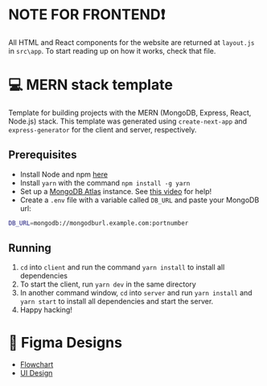 # NOTE FOR FRONTEND❗

All HTML and React components for the website are returned at `layout.js`  in `src\app`. To start reading up on how it works, check that file.

# 💻 MERN stack template

Template for building projects with the MERN (MongoDB, Express, React, Node.js) stack.
This template was generated using `create-next-app` and `express-generator` for the
client and server, respectively.

## Prerequisites

- Install Node and npm [here](https://nodejs.org/en/download/)
- Install `yarn` with the command `npm install -g yarn`
- Set up a [MongoDB Atlas](https://www.mongodb.com/) instance. See [this video](https://www.youtube.com/watch?v=CcOL5h_ZFJM) for help!
- Create a `.env` file with a variable called `DB_URL` and paste your MongoDB url:

```bash
DB_URL=mongodb://mongodburl.example.com:portnumber
```

## Running

1. `cd` into `client` and run the command `yarn install` to install all dependencies
2. To start the client, run `yarn dev` in the same directory
3. In another command window, `cd` into `server` and run `yarn install` and `yarn start`
   to install all dependencies and start the server.
4. Happy hacking!

# 🎨 Figma Designs
- <a href="https://www.figma.com/board/CZ9qQpP3o2A7zrnrSiyLhZ/geoguru-whiteboard?node-id=0-1" target="_blank">Flowchart</a>
- <a href="https://www.figma.com/design/OrN0kbMIhkf7nNyOpuWdqB/Geoguru-Designs?node-id=0-1&t=mMsqRaGpudP6Ja42-0" target="_blank">UI Design</a>

